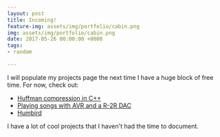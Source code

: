 ```yaml
---
layout: post
title: Incoming!
feature-img: assets/img/portfolio/cabin.png
img: assets/img/portfolio/cabin.png
date: 2017-05-26 00:00:00 +0000
tags:
- random

---
```

I will populate my projects page the next time I have a huge block of free time. For now, check out:

* [Huffman compression in C++](https://nirav.com.np/2019/02/14/writing-huffman-compression-in-cpp.html)
* [Playing songs with AVR and a R-2R DAC](https://nirav.com.np/2018/12/20/on-sound-and-audio-generation-using-atmega-microcontrollers.html)
* [Humbird](https://nirav.com.np/project/humbird)

I have a lot of cool projects that I haven't had the time to document. 